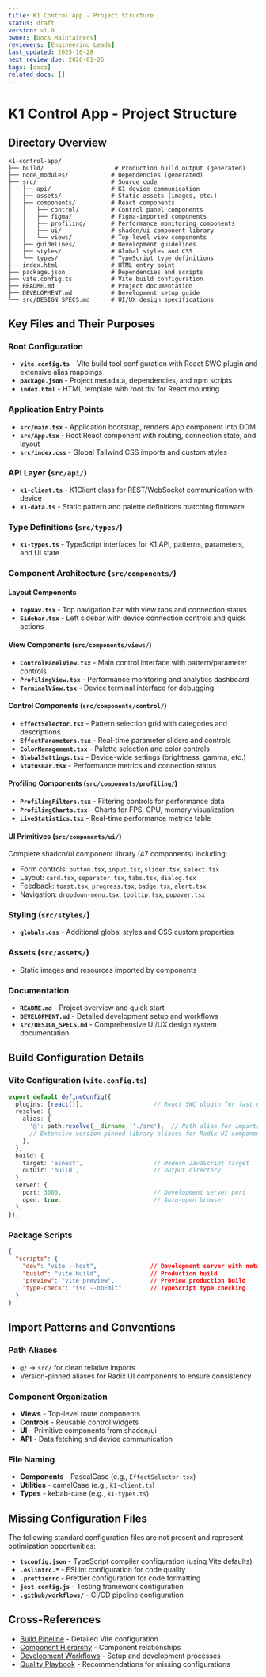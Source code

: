 ```yaml
---
title: K1 Control App - Project Structure
status: draft
version: v1.0
owner: [Docs Maintainers]
reviewers: [Engineering Leads]
last_updated: 2025-10-28
next_review_due: 2026-01-26
tags: [docs]
related_docs: []
---
```

# K1 Control App - Project Structure

## Directory Overview

```
k1-control-app/
├── build/                    # Production build output (generated)
├── node_modules/            # Dependencies (generated)
├── src/                     # Source code
│   ├── api/                 # K1 device communication
│   ├── assets/              # Static assets (images, etc.)
│   ├── components/          # React components
│   │   ├── control/         # Control panel components
│   │   ├── figma/           # Figma-imported components
│   │   ├── profiling/       # Performance monitoring components
│   │   ├── ui/              # shadcn/ui component library
│   │   └── views/           # Top-level view components
│   ├── guidelines/          # Development guidelines
│   ├── styles/              # Global styles and CSS
│   └── types/               # TypeScript type definitions
├── index.html               # HTML entry point
├── package.json             # Dependencies and scripts
├── vite.config.ts           # Vite build configuration
├── README.md                # Project documentation
├── DEVELOPMENT.md           # Development setup guide
└── src/DESIGN_SPECS.md      # UI/UX design specifications
```

## Key Files and Their Purposes

### Root Configuration
- **`vite.config.ts`** - Vite build tool configuration with React SWC plugin and extensive alias mappings
- **`package.json`** - Project metadata, dependencies, and npm scripts
- **`index.html`** - HTML template with root div for React mounting

### Application Entry Points
- **`src/main.tsx`** - Application bootstrap, renders App component into DOM
- **`src/App.tsx`** - Root React component with routing, connection state, and layout
- **`src/index.css`** - Global Tailwind CSS imports and custom styles

### API Layer (`src/api/`)
- **`k1-client.ts`** - K1Client class for REST/WebSocket communication with device
- **`k1-data.ts`** - Static pattern and palette definitions matching firmware

### Type Definitions (`src/types/`)
- **`k1-types.ts`** - TypeScript interfaces for K1 API, patterns, parameters, and UI state

### Component Architecture (`src/components/`)

#### Layout Components
- **`TopNav.tsx`** - Top navigation bar with view tabs and connection status
- **`Sidebar.tsx`** - Left sidebar with device connection controls and quick actions

#### View Components (`src/components/views/`)
- **`ControlPanelView.tsx`** - Main control interface with pattern/parameter controls
- **`ProfilingView.tsx`** - Performance monitoring and analytics dashboard
- **`TerminalView.tsx`** - Device terminal interface for debugging

#### Control Components (`src/components/control/`)
- **`EffectSelector.tsx`** - Pattern selection grid with categories and descriptions
- **`EffectParameters.tsx`** - Real-time parameter sliders and controls
- **`ColorManagement.tsx`** - Palette selection and color controls
- **`GlobalSettings.tsx`** - Device-wide settings (brightness, gamma, etc.)
- **`StatusBar.tsx`** - Performance metrics and connection status

#### Profiling Components (`src/components/profiling/`)
- **`ProfilingFilters.tsx`** - Filtering controls for performance data
- **`ProfilingCharts.tsx`** - Charts for FPS, CPU, memory visualization
- **`LiveStatistics.tsx`** - Real-time performance metrics table

#### UI Primitives (`src/components/ui/`)
Complete shadcn/ui component library (47 components) including:
- Form controls: `button.tsx`, `input.tsx`, `slider.tsx`, `select.tsx`
- Layout: `card.tsx`, `separator.tsx`, `tabs.tsx`, `dialog.tsx`
- Feedback: `toast.tsx`, `progress.tsx`, `badge.tsx`, `alert.tsx`
- Navigation: `dropdown-menu.tsx`, `tooltip.tsx`, `popover.tsx`

### Styling (`src/styles/`)
- **`globals.css`** - Additional global styles and CSS custom properties

### Assets (`src/assets/`)
- Static images and resources imported by components

### Documentation
- **`README.md`** - Project overview and quick start
- **`DEVELOPMENT.md`** - Detailed development setup and workflows
- **`src/DESIGN_SPECS.md`** - Comprehensive UI/UX design system documentation

## Build Configuration Details

### Vite Configuration (`vite.config.ts`)
```typescript
export default defineConfig({
  plugins: [react()],                    // React SWC plugin for fast compilation
  resolve: {
    alias: {
      '@': path.resolve(__dirname, './src'),  // Path alias for imports
      // Extensive version-pinned library aliases for Radix UI components
    },
  },
  build: {
    target: 'esnext',                    // Modern JavaScript target
    outDir: 'build',                     // Output directory
  },
  server: {
    port: 3000,                          // Development server port
    open: true,                          // Auto-open browser
  },
});
```

### Package Scripts
```json
{
  "scripts": {
    "dev": "vite --host",               // Development server with network access
    "build": "vite build",              // Production build
    "preview": "vite preview",          // Preview production build
    "type-check": "tsc --noEmit"        // TypeScript type checking
  }
}
```

## Import Patterns and Conventions

### Path Aliases
- `@/` → `src/` for clean relative imports
- Version-pinned aliases for Radix UI components to ensure consistency

### Component Organization
- **Views** - Top-level route components
- **Controls** - Reusable control widgets
- **UI** - Primitive components from shadcn/ui
- **API** - Data fetching and device communication

### File Naming
- **Components** - PascalCase (e.g., `EffectSelector.tsx`)
- **Utilities** - camelCase (e.g., `k1-client.ts`)
- **Types** - kebab-case (e.g., `k1-types.ts`)

## Missing Configuration Files

The following standard configuration files are not present and represent optimization opportunities:

- **`tsconfig.json`** - TypeScript compiler configuration (using Vite defaults)
- **`.eslintrc.*`** - ESLint configuration for code quality
- **`.prettierrc`** - Prettier configuration for code formatting
- **`jest.config.js`** - Testing framework configuration
- **`.github/workflows/`** - CI/CD pipeline configuration

## Cross-References

- [Build Pipeline](./BUILD_PIPELINE.md) - Detailed Vite configuration
- [Component Hierarchy](./COMPONENT_HIERARCHY.md) - Component relationships
- [Development Workflows](./DEVELOPMENT_WORKFLOWS.md) - Setup and development processes
- [Quality Playbook](./QUALITY_PLAYBOOK.md) - Recommendations for missing configurations